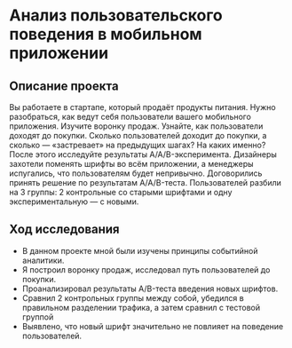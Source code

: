 # Анализ пользовательского поведения в мобильном приложении
## Описание проекта
Вы работаете в стартапе, который продаёт продукты питания. Нужно разобраться, как ведут себя пользователи вашего мобильного приложения. 
Изучите воронку продаж. Узнайте, как пользователи доходят до покупки. Сколько пользователей доходит до покупки, а сколько — «застревает» на предыдущих шагах? На каких именно?
После этого исследуйте результаты A/A/B-эксперимента. Дизайнеры захотели поменять шрифты во всём приложении, а менеджеры испугались, что пользователям будет непривычно. Договорились принять решение по результатам A/A/B-теста. Пользователей разбили на 3 группы: 2 контрольные со старыми шрифтами и одну экспериментальную — с новыми.
## Ход исследования

 - В данном проекте мной были изучены принципы событийной аналитики.
 - Я построил воронку продаж, исследовал путь пользователей до покупки.
 - Проанализировал результаты A/B-теста введения новых шрифтов.
 - Сравнил 2 контрольных группы между собой, убедился в правильном разделении трафика, а затем сравнил с тестовой группой
 - Выявлено, что новый шрифт значительно не повлияет на поведение пользователей.

